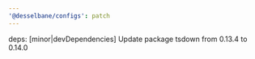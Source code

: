 ```yaml
---
'@desselbane/configs': patch
---
```


deps: [minor|devDependencies] Update package tsdown from 0.13.4 to 0.14.0
